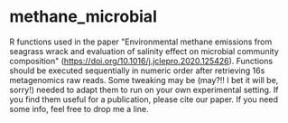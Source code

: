 # methane_microbial
R functions used in the paper "Environmental methane emissions from seagrass wrack and evaluation of salinity effect on microbial community composition" (https://doi.org/10.1016/j.jclepro.2020.125426).
Functions should be executed sequentially in numeric order after retrieving 16s metagenomics raw reads. Some tweaking may be (may?!! I bet it will be, sorry!) needed to adapt them to run on your own experimental setting.
If you find them useful for a publication, please cite our paper.
If you need some info, feel free to drop me a line.
